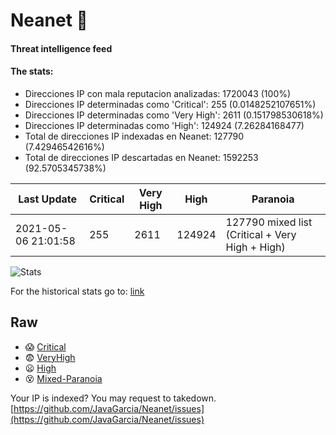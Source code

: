# Neanet :hocho:
#### Threat intelligence feed
#### The stats:

- Direcciones IP con mala reputacion analizadas: 1720043 (100%)
- Direcciones IP determinadas como 'Critical':  255 (0.0148252107651%)
- Direcciones IP determinadas como 'Very High':  2611 (0.151798530618%)
- Direcciones IP determinadas como 'High':  124924 (7.26284168477)
- Total de direcciones IP indexadas en Neanet:  127790 (7.42946542616%)
- Total de direcciones IP descartadas en Neanet:  1592253 (92.5705345738%)

| Last Update | Critical | Very High | High | Paranoia |
| --- | --- | --- | --- | --- |
| 2021-05-06 21:01:58 | 255 | 2611 | 124924 | 127790 mixed list (Critical + Very High + High)|

![Stats](https://docs.google.com/spreadsheets/d/e/2PACX-1vSnaNMIXVabIpDJjufMlzH7poXnshF3mgd8Is1g9ytUEzVsP5my4Trn8f-xkoLLQ38xpL3HtmUexLo6/pubchart?oid=501124687&format=image)

For the historical stats go to: [link](/stats.csv)
## Raw
- :scream: [Critical](https://raw.githubusercontent.com/JavaGarcia/Neanet/master/blacklists/neanet_critical.txt)
- :fearful: [VeryHigh](https://raw.githubusercontent.com/JavaGarcia/Neanet/master/blacklists/neanet_veryHigh.txtt)
- :frowning: [High](https://raw.githubusercontent.com/JavaGarcia/Neanet/master/blacklists/neanet_high.txt)
- :dizzy_face: [Mixed-Paranoia](https://raw.githubusercontent.com/JavaGarcia/Neanet/master/blacklists/neanet_all.txt)


Your IP is indexed? You may request to takedown. [https://github.com/JavaGarcia/Neanet/issues](https://github.com/JavaGarcia/Neanet/issues)


































































































































































































































































































































































































































































































































































































































































































































































































































































































































































































































































































































































































































































































































































































































































































































































































































































































































































































































































































































































































































































































































































































































































































































































































































































































































































































































































































































































































































































































































































































































































































































































































































































































































































































































































































































































































































































































































































































































































































































































































































































































































































































































































































































































































































































































































































































































































































































































































































































































































































































































































































































































































































































































































































































































































































































































































































































































































































































































































































































































































































































































































































































































































































































































